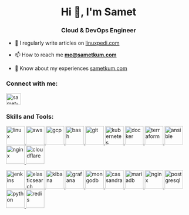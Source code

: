 <h1 align="center">Hi 👋, I'm Samet</h1>
<h3 align="center">Cloud & DevOps Engineer</h3>

- 📝 I regularly write articles on [linuxpedi.com](linuxpedi.com)

- 📫 How to reach me **me@sametkum.com**

- 📄 Know about my experiences [sametkum.com](sametkum.com)

<h3 align="left">Connect with me:</h3>
<p align="left">
<a href="https://linkedin.com/in/samet-kum" target="blank"><img align="center" src="https://raw.githubusercontent.com/rahuldkjain/github-profile-readme-generator/master/src/images/icons/Social/linked-in-alt.svg" alt="samet-kum" height="30" width="40" /></a>
</p>

<h3 align="left">Skills and Tools:</h3>
<p align="left"> <a href="https://www.linux.org/" target="_blank" rel="noreferrer"> <img src="https://skillicons.dev/icons?i=linux" alt="linux" width="50" height="50"/> </a> <a href="https://aws.amazon.com" target="_blank" rel="noreferrer"> <img src="https://skillicons.dev/icons?i=aws" alt="aws" width="50" height="50"/> </a> <a href="https://cloud.google.com" target="_blank" rel="noreferrer"> <img src="https://skillicons.dev/icons?i=gcp" alt="gcp" width="50" height="50"/> </a> <a href="https://www.gnu.org/software/bash/" target="_blank" rel="noreferrer"> <img src="https://skillicons.dev/icons?i=bash" alt="bash" width="50" height="50"/> </a> <a href="https://git-scm.com/" target="_blank" rel="noreferrer"> <img src="https://skillicons.dev/icons?i=git" alt="git" width="50" height="50"/> </a>
<a href="https://kubernetes.io" target="_blank" rel="noreferrer"> <img src="https://skillicons.dev/icons?i=kubernetes" alt="kubernetes" width="50" height="50"/> </a> <a href="https://www.docker.com/" target="_blank" rel="noreferrer"> <img src="https://skillicons.dev/icons?i=docker" alt="docker" width="50" height="50"/> </a>  <a href="https://www.terraform.com/" target="_blank" rel="noreferrer"> <img src="https://www.vectorlogo.zone/logos/terraformio/terraformio-icon.svg" alt="terraform" width="50" height="50"/> </a> <a href="https://www.ansible.com/" target="_blank" rel="noreferrer"> <img src="https://skillicons.dev/icons?i=ansible" alt="ansible" width="50" height="50"/> </a> <a href="https://www.nginx.com/" target="_blank" rel="noreferrer"> <img src="https://skillicons.dev/icons?i=nginx" alt="nginx" width="50" height="50"/> </a> <a href="https://www.cloudflare.com/" target="_blank" rel="noreferrer"> <img src="https://skillicons.dev/icons?i=cloudflare" alt="cloudflare" width="50" height="50"/> </a> </p>
<p align="left"> <a href="https://www.jenkins.io" target="_blank" rel="noreferrer"> <img src="https://skillicons.dev/icons?i=jenkins" alt="jenkins" width="50" height="50"/> </a>
<a href="https://www.elastic.co" target="_blank" rel="noreferrer"> <img src="https://www.vectorlogo.zone/logos/elastic/elastic-icon.svg" alt="elasticsearch" width="50" height="50"/> </a> <a href="https://www.elastic.co/kibana" target="_blank" rel="noreferrer"> <img src="https://www.vectorlogo.zone/logos/elasticco_kibana/elasticco_kibana-icon.svg" alt="kibana" width="50" height="50"/> </a> <a href="https://grafana.com" target="_blank" rel="noreferrer"> <img src="https://skillicons.dev/icons?i=grafana" alt="grafana" width="50" height="50"/> </a> <a href="https://www.mongodb.com/" target="_blank" rel="noreferrer"> <img src="https://skillicons.dev/icons?i=mongodb" alt="mongodb" width="50" height="50"/> </a> <a href="https://cassandra.apache.org/" target="_blank" rel="noreferrer"> <img src="https://skillicons.dev/icons?i=cassandra" alt="cassandra" width="50" height="50"/> </a> <a href="https://mariadb.org/" target="_blank" rel="noreferrer"> <img src="https://www.vectorlogo.zone/logos/mariadb/mariadb-icon.svg" alt="mariadb" width="50" height="50"/> </a> <a href="https://www.mysql.com/" target="_blank" rel="noreferrer"> <img src="https://skillicons.dev/icons?i=mysql" alt="nginx" width="50" height="50"/> </a> <a href="https://www.postgresql.org" target="_blank" rel="noreferrer"> <img src="https://skillicons.dev/icons?i=postgres" alt="postgresql" width="50" height="50"/> </a> <a href="https://www.python.org" target="_blank" rel="noreferrer"> <img src="https://skillicons.dev/icons?i=python" alt="python" width="50" height="50"/> </a> <a href="https://redis.io" target="_blank" rel="noreferrer"> <img src="https://skillicons.dev/icons?i=redis" alt="redis" width="50" height="50"/> </a> </p>